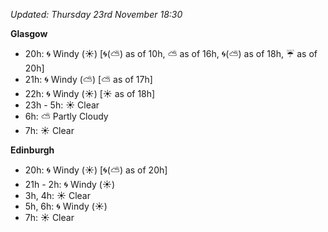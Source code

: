 *Updated: Thursday 23rd November 18:30*

**Glasgow**

* 20h: :cyclone: Windy (:sunny:) [:cyclone:(:partly_sunny:) as of 10h, :partly_sunny: as of 16h, :cyclone:(:partly_sunny:) as of 18h, :umbrella: as of 20h]
* 21h: :cyclone: Windy (:partly_sunny:) [:partly_sunny: as of 17h]
* 22h: :cyclone: Windy (:sunny:) [:sunny: as of 18h]
* 23h - 5h: :sunny: Clear
* 6h: :partly_sunny: Partly Cloudy
* 7h: :sunny: Clear

**Edinburgh**

* 20h: :cyclone: Windy (:sunny:) [:cyclone:(:partly_sunny:) as of 20h]
* 21h - 2h: :cyclone: Windy (:sunny:)
* 3h, 4h: :sunny: Clear
* 5h, 6h: :cyclone: Windy (:sunny:)
* 7h: :sunny: Clear
